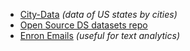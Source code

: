 - [City-Data](http://www.city-data.com/) _(data of US states by cities)_
- [Open Source DS datasets repo](https://github.com/datasciencemasters/data)
- [Enron Emails](http://www.cs.cmu.edu/~enron/) _(useful for text analytics)_

